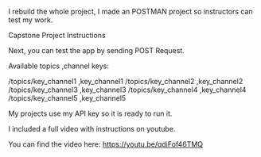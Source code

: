 I rebuild the whole project, I made an POSTMAN project so instructors can test my work.

Capstone Project Instructions

Next, you can test the app by sending POST Request.

Available topics ,channel keys:

/topics/key_channel1 ,key_channel1
/topics/key_channel2 ,key_channel2
/topics/key_channel3 ,key_channel3
/topics/key_channel4 ,key_channel4
/topics/key_channel5 ,key_channel5

My projects use my API key so it is ready to run it.

I included a full video with instructions on youtube.

You can find the video here:
https://youtu.be/qdiFof46TMQ
